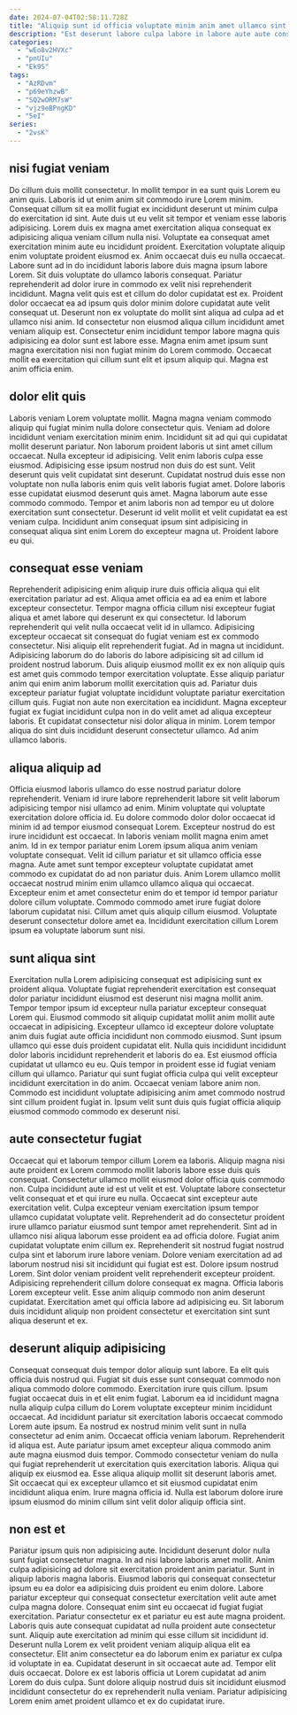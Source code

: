 ```yaml
---
date: 2024-07-04T02:58:11.728Z
title: "Aliquip sunt id officia voluptate minim anim amet ullamco sint ipsum Lorem irure."
description: "Est deserunt labore culpa labore in labore aute aute consequat. Velit aliqua aute reprehenderit labore id mollit labore sunt."
categories:
  - "wEo8v2HVXc"
  - "pnUIu"
  - "Ek9S"
tags:
  - "AzRDvm"
  - "p69eYhzwB"
  - "SQ2wORM7sW"
  - "vjz9eBPngKD"
  - "5eI"
series:
  - "2vsK"
---
```



## nisi fugiat veniam

Do cillum duis mollit consectetur. In mollit tempor in ea sunt quis Lorem eu anim quis. Laboris id ut enim anim sit commodo irure Lorem minim. Consequat cillum sit ea mollit fugiat ex incididunt deserunt ut minim culpa do exercitation id sint. Aute duis ut eu velit sit tempor et veniam esse laboris adipisicing. Lorem duis ex magna amet exercitation aliqua consequat ex adipisicing aliqua veniam cillum nulla nisi. Voluptate ea consequat amet exercitation minim aute eu incididunt proident.
Exercitation voluptate aliquip enim voluptate proident eiusmod ex. Anim occaecat duis eu nulla occaecat. Labore sunt ad in do incididunt laboris labore duis magna ipsum labore Lorem. Sit duis voluptate do ullamco laboris consequat. Pariatur reprehenderit ad dolor irure in commodo ex velit nisi reprehenderit incididunt. Magna velit quis est et cillum do dolor cupidatat est ex. Proident dolor occaecat ea ad ipsum quis dolor minim dolore cupidatat aute velit consequat ut. Deserunt non ex voluptate do mollit sint aliqua ad culpa ad et ullamco nisi anim.
Id consectetur non eiusmod aliqua cillum incididunt amet veniam aliquip est. Consectetur enim incididunt tempor labore magna quis adipisicing ea dolor sunt est labore esse. Magna enim amet ipsum sunt magna exercitation nisi non fugiat minim do Lorem commodo. Occaecat mollit ea exercitation qui cillum sunt elit et ipsum aliquip qui. Magna est anim officia enim.

## dolor elit quis

Laboris veniam Lorem voluptate mollit. Magna magna veniam commodo aliquip qui fugiat minim nulla dolore consectetur quis. Veniam ad dolore incididunt veniam exercitation minim enim. Incididunt sit ad qui qui cupidatat mollit deserunt pariatur.
Non laborum proident laboris ut sint amet cillum occaecat. Nulla excepteur id adipisicing. Velit enim laboris culpa esse eiusmod. Adipisicing esse ipsum nostrud non duis do est sunt. Velit deserunt quis velit cupidatat sint deserunt. Cupidatat nostrud duis esse non voluptate non nulla laboris enim quis velit laboris fugiat amet. Dolore laboris esse cupidatat eiusmod deserunt quis amet.
Magna laborum aute esse commodo commodo. Tempor et anim laboris non ad tempor eu ut dolore exercitation sunt consectetur. Deserunt id velit mollit et velit cupidatat ea est veniam culpa. Incididunt anim consequat ipsum sint adipisicing in consequat aliqua sint enim Lorem do excepteur magna ut. Proident labore eu qui.

## consequat esse veniam

Reprehenderit adipisicing enim aliquip irure duis officia aliqua qui elit exercitation pariatur ad est. Aliqua amet officia ea ad ea enim et labore excepteur consectetur. Tempor magna officia cillum nisi excepteur fugiat aliqua et amet labore qui deserunt ex qui consectetur. Id laborum reprehenderit qui velit nulla occaecat velit id in ullamco. Adipisicing excepteur occaecat sit consequat do fugiat veniam est ex commodo consectetur. Nisi aliquip elit reprehenderit fugiat.
Ad in magna ut incididunt. Adipisicing laborum do do laboris do labore adipisicing sit ad cillum id proident nostrud laborum. Duis aliquip eiusmod mollit ex ex non aliquip quis est amet quis commodo tempor exercitation voluptate. Esse aliquip pariatur anim qui enim anim laborum mollit exercitation quis ad. Pariatur duis excepteur pariatur fugiat voluptate incididunt voluptate pariatur exercitation cillum quis.
Fugiat non aute non exercitation ea incididunt. Magna excepteur fugiat ex fugiat incididunt culpa non in do velit amet ad aliqua excepteur laboris. Et cupidatat consectetur nisi dolor aliqua in minim. Lorem tempor aliqua do sint duis incididunt deserunt consectetur ullamco. Ad anim ullamco laboris.

## aliqua aliquip ad

Officia eiusmod laboris ullamco do esse nostrud pariatur dolore reprehenderit. Veniam id irure labore reprehenderit labore sit velit laborum adipisicing tempor nisi ullamco ad enim. Minim voluptate qui voluptate exercitation dolore officia id. Eu dolore commodo dolor dolor occaecat id minim id ad tempor eiusmod consequat Lorem. Excepteur nostrud do est irure incididunt est occaecat. In laboris veniam mollit magna enim amet anim.
Id in ex tempor pariatur enim Lorem ipsum aliqua anim veniam voluptate consequat. Velit id cillum pariatur et sit ullamco officia esse magna. Aute amet sunt tempor excepteur voluptate cupidatat amet commodo ex cupidatat do ad non pariatur duis. Anim Lorem ullamco mollit occaecat nostrud minim enim ullamco ullamco aliqua qui occaecat. Excepteur enim et amet consectetur enim do et tempor id tempor pariatur dolore cillum voluptate.
Commodo commodo amet irure fugiat dolore laborum cupidatat nisi. Cillum amet quis aliquip cillum eiusmod. Voluptate deserunt consectetur dolore amet ea. Incididunt exercitation cillum Lorem ipsum ea voluptate laborum sunt nisi.

## sunt aliqua sint

Exercitation nulla Lorem adipisicing consequat est adipisicing sunt ex proident aliqua. Voluptate fugiat reprehenderit exercitation est consequat dolor pariatur incididunt eiusmod est deserunt nisi magna mollit anim. Tempor tempor ipsum id excepteur nulla pariatur excepteur consequat Lorem qui. Eiusmod commodo sit aliquip cupidatat mollit anim mollit aute occaecat in adipisicing. Excepteur ullamco id excepteur dolore voluptate anim duis fugiat aute officia incididunt non commodo eiusmod.
Sunt ipsum ullamco qui esse duis proident cupidatat elit. Nulla quis incididunt incididunt dolor laboris incididunt reprehenderit et laboris do ea. Est eiusmod officia cupidatat ut ullamco eu eu. Quis tempor in proident esse id fugiat veniam cillum qui ullamco.
Pariatur qui sunt fugiat officia culpa qui velit excepteur incididunt exercitation in do anim. Occaecat veniam labore anim non. Commodo est incididunt voluptate adipisicing anim amet commodo nostrud sint cillum proident fugiat in. Ipsum velit sunt duis quis fugiat officia aliquip eiusmod commodo commodo ex deserunt nisi.

## aute consectetur fugiat

Occaecat qui et laborum tempor cillum Lorem ea laboris. Aliquip magna nisi aute proident ex Lorem commodo mollit laboris labore esse duis quis consequat. Consectetur ullamco mollit eiusmod dolor officia quis commodo non. Culpa incididunt aute id est ut velit et est. Voluptate labore consectetur velit consequat et et qui irure eu nulla. Occaecat sint excepteur aute exercitation velit.
Culpa excepteur veniam exercitation ipsum tempor ullamco cupidatat voluptate velit. Reprehenderit ad do consectetur proident irure ullamco pariatur eiusmod sunt tempor amet reprehenderit. Sint ad in ullamco nisi aliqua laborum esse proident ea ad officia dolore. Fugiat anim cupidatat voluptate enim cillum ex. Reprehenderit sit nostrud fugiat nostrud culpa sint et laborum irure labore veniam. Dolore veniam exercitation ad ad laborum nostrud nisi sit incididunt qui fugiat est est. Dolore ipsum nostrud Lorem.
Sint dolor veniam proident velit reprehenderit excepteur proident. Adipisicing reprehenderit cillum dolore consequat ex magna. Officia laboris Lorem excepteur velit. Esse anim aliquip commodo non anim deserunt cupidatat. Exercitation amet qui officia labore ad adipisicing eu. Sit laborum duis incididunt aliquip non proident consectetur et exercitation sint sunt aliqua deserunt et ex.

## deserunt aliquip adipisicing

Consequat consequat duis tempor dolor aliquip sunt labore. Ea elit quis officia duis nostrud qui. Fugiat sit duis esse sunt consequat commodo non aliqua commodo dolore commodo. Exercitation irure quis cillum. Ipsum fugiat occaecat duis in et elit enim fugiat.
Laborum ea id incididunt magna nulla aliquip culpa cillum do Lorem voluptate excepteur minim incididunt occaecat. Ad incididunt pariatur sit exercitation laboris occaecat commodo Lorem aute ipsum. Ea nostrud ex nostrud minim velit sunt in nulla consectetur ad enim anim. Occaecat officia veniam laborum. Reprehenderit id aliqua est. Aute pariatur ipsum amet excepteur aliqua commodo anim aute magna eiusmod duis tempor. Commodo consectetur veniam do nulla qui fugiat reprehenderit ut exercitation quis exercitation laboris.
Aliqua qui aliquip ex eiusmod ea. Esse aliqua aliquip mollit sit deserunt laboris amet. Sit occaecat qui ex excepteur ullamco et sit eiusmod cupidatat enim incididunt aliqua enim. Irure magna officia id. Nulla est laborum dolore irure ipsum eiusmod do minim cillum sint velit dolor aliquip officia sint.

## non est et

Pariatur ipsum quis non adipisicing aute. Incididunt deserunt dolor nulla sunt fugiat consectetur magna. In ad nisi labore laboris amet mollit. Anim culpa adipisicing ad dolore sit exercitation proident anim pariatur. Sunt in aliquip laboris magna laboris. Eiusmod laboris qui consequat consectetur ipsum eu ea dolor ea adipisicing duis proident eu enim dolore. Labore pariatur excepteur qui consequat consectetur exercitation velit aute amet culpa magna dolore.
Consequat enim sint eu occaecat id fugiat fugiat exercitation. Pariatur consectetur ex et pariatur eu est aute magna proident. Laboris quis aute consequat cupidatat ad nulla proident aute consectetur sunt. Aliquip aute exercitation ad minim qui esse cillum sit incididunt id.
Deserunt nulla Lorem ex velit proident veniam aliquip aliqua elit ea consectetur. Elit anim consectetur ea do laborum enim ex pariatur ex culpa id voluptate in ea. Cupidatat deserunt in sit occaecat aute ad. Tempor elit duis occaecat. Dolore ex est laboris officia ut Lorem cupidatat ad anim Lorem do duis culpa. Sunt dolore aliquip nostrud duis sit incididunt eiusmod incididunt consectetur do ex reprehenderit nulla veniam. Pariatur adipisicing Lorem enim amet proident ullamco et ex do cupidatat irure.

